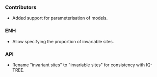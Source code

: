 <!--
A new scriv changelog fragment.

Uncomment the section that is right (remove the HTML comment wrapper).
-->


### Contributors

- Added support for parameterisation of models.



### ENH

- Allow specifying the proportion of invariable sites.


<!--
### BUG

- A bullet item for the BUG category.

-->

### API

- Rename "invariant sites" to "invariable sites" for consistency with IQ-TREE.


<!--
### DOC

- A bullet item for the DOC category.

-->
<!--
### Deprecations

- A bullet item for the Deprecations category.

-->
<!--
### Discontinued

- A bullet item for the Discontinued category.

-->
